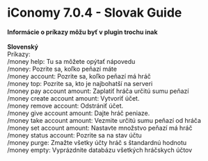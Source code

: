 # iConomy 7.0.4 - Slovak Guide
**Informácie o príkazy môžu byť v plugin trochu inak**<br><br>
**Slovenský**<br>
Príkazy:<br>
/money help: Tu sa môžete opýtať nápovedu<br>
/money: Pozrite sa, koľko peňazí máte<br>
/money account: Pozrite sa, koľko peňazí má hráč<br>
/money top: Pozrite sa, kto je najbohatší na serveri<br>
/money pay account amount: Zaplatiť hráča určitú sumu peňazí<br>
/money create account amount: Vytvoriť účet.<br>
/money remove account: Odstrániť účet.<br>
/money give account amount: Dajte hráč peniaze.<br>
/money take account amount: Vezmite určitú sumu peňazí od hráča<br>
/money set account amount: Nastavte množstvo peňazí má hráč<br>
/money status account: Pozrite sa na stav účtu<br>
/money purge: Zmažte všetky účty hráč s štandardnú hodnotu<br>
/money empty: Vyprázdnite databázu všetkých hráčskych účtov
